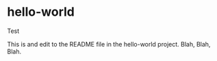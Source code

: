 # hello-world
Test 

This is and edit to the README file in the hello-world project.
Blah, Blah, Blah.

